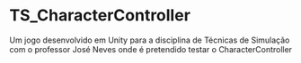 # TS_CharacterController
Um jogo desenvolvido em Unity para a disciplina de Técnicas de Simulação com o professor José Neves onde é pretendido testar o CharacterController
